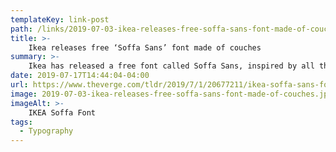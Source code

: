 ```yaml
---
templateKey: link-post
path: /links/2019-07-03-ikea-releases-free-soffa-sans-font-made-of-couches
title: >-
    Ikea releases free ‘Soffa Sans’ font made of couches
summary: >-
    Ikea has released a free font called Soffa Sans, inspired by all the memes born from its online â€œDesign your own sofaâ€ planner. The tool allows for customers to design the layouts and configurations of Ikeaâ€™s couches, from the Vimle sectionals to the Vallentuna modular sofa series. 
date: 2019-07-17T14:44:04-04:00
url: https://www.theverge.com/tldr/2019/7/1/20677211/ikea-soffa-sans-font-vallentuna-planner-sofa-couches
image: 2019-07-03-ikea-releases-free-soffa-sans-font-made-of-couches.jpeg
imageAlt: >-
    IKEA Soffa Font
tags:
  - Typography
---
```

